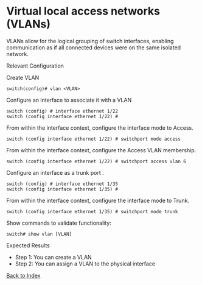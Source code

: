 # Virtual local access networks (VLANs) 

VLANs allow for the logical grouping of switch interfaces, enabling communication as if all connected devices were on the same isolated network. 

Relevant Configuration 

Create VLAN 

```
switch(config)# vlan <VLAN> 
```

Configure an interface to associate it with a VLAN 

```
switch (config) # interface ethernet 1/22
switch (config interface ethernet 1/22) #
```

From within the interface context, configure the interface mode to Access.

```
switch (config interface ethernet 1/22) # switchport mode access
```

From within the interface context, configure the Access VLAN membership.

```
switch (config interface ethernet 1/22) # switchport access vlan 6
```

Configure an interface as a trunk port .

```
switch (config) # interface ethernet 1/35
switch (config interface ethernet 1/35) #
```

From within the interface context, configure the interface mode to Trunk.

```
switch (config interface ethernet 1/35) # switchport mode trunk
```

Show commands to validate functionality:  

```
switch# show vlan [VLAN]
```

Expected Results 

* Step 1: You can create a VLAN
* Step 2: You can assign a VLAN to the physical interface 

[Back to Index](./index.md)